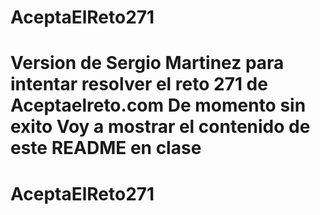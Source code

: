 # AceptaElReto271
Version de Sergio Martinez para intentar resolver el reto 271 de  Aceptaelreto.com
De momento sin exito
Voy a mostrar el contenido de este README en clase
=======
# AceptaElReto271
